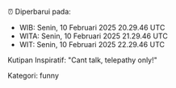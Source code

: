 ⏰ Diperbarui pada:
- WIB: Senin, 10 Februari 2025 20.29.46 UTC
- WITA: Senin, 10 Februari 2025 21.29.46 UTC
- WIT: Senin, 10 Februari 2025 22.29.46 UTC

Kutipan Inspiratif:
"Cant talk, telepathy only!"


Kategori: funny

